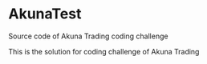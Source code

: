# AkunaTest
Source code of Akuna Trading coding challenge

This is the solution for coding challenge of Akuna Trading

